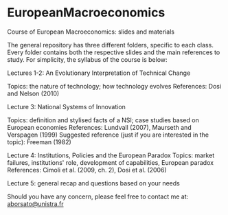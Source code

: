 # EuropeanMacroeconomics
Course of European Macroeconomics: slides and materials


The general repository has three different folders, specific to each class. Every folder contains both the respective slides and the main references to study.
For simplicity, the syllabus of the course is below:

Lectures 1-2: An Evolutionary Interpretation of Technical Change

  Topics: the nature of technology; how technology evolves
  References: Dosi and Nelson (2010)

Lecture 3: National Systems of Innovation

  Topics: definition and stylised facts of a NSI; case studies based on European economies
  References: Lundvall (2007), Maurseth and Verspagen (1999)
  Suggested reference (just if you are interested in the topic): Freeman (1982)
  
Lecture 4: Institutions, Policies and the European Paradox
  Topics: market failures, institutions' role, development of capabilities, European paradox
  References: Cimoli et al. (2009, ch. 2), Dosi et al. (2006)
  
Lecture 5: general recap and questions based on your needs

Should you have any concern, please feel free to contact me at: aborsato@unistra.fr
